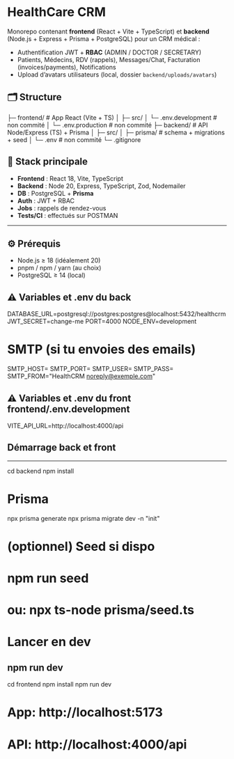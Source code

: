 # HealthCare CRM 

Monorepo contenant **frontend** (React + Vite + TypeScript) et **backend** (Node.js + Express + Prisma + PostgreSQL) pour un CRM médical :
- Authentification JWT + **RBAC** (ADMIN / DOCTOR / SECRETARY)
- Patients, Médecins, RDV (rappels), Messages/Chat, Facturation (invoices/payments), Notifications
- Upload d’avatars utilisateurs (local, dossier `backend/uploads/avatars`)

## 🗂️ Structure

├─ frontend/ # App React (Vite + TS)
│ ├─ src/
│ └─ .env.development # non commité
│ └─ .env.production # non commité
├─ backend/ # API Node/Express (TS) + Prisma
│ ├─ src/
│ ├─ prisma/ # schema + migrations + seed
│ └─ .env # non commité
└─ .gitignore

## 🧰 Stack principale
- **Frontend** : React 18, Vite, TypeScript
- **Backend** : Node 20, Express, TypeScript, Zod, Nodemailer
- **DB** : PostgreSQL + **Prisma**
- **Auth** : JWT + RBAC
- **Jobs** : rappels de rendez-vous
- **Tests/CI** : effectués sur POSTMAN

---

## ⚙️ Prérequis
- Node.js ≥ 18 (idéalement 20)
- pnpm / npm / yarn (au choix)
- PostgreSQL ≥ 14 (local)

## ⚠️ Variables et .env du back 

DATABASE_URL=postgresql://postgres:postgres@localhost:5432/healthcrm
JWT_SECRET=change-me
PORT=4000
NODE_ENV=development

# SMTP (si tu envoies des emails)
SMTP_HOST=
SMTP_PORT=
SMTP_USER=
SMTP_PASS=
SMTP_FROM="HealthCRM <noreply@exemple.com>"

## ⚠️ Variables et .env du front frontend/.env.development

VITE_API_URL=http://localhost:4000/api

## Démarrage back et front
-----------------------------------------------
cd backend
npm install

# Prisma
npx prisma generate
npx prisma migrate dev -n "init"

# (optionnel) Seed si dispo
# npm run seed
# ou: npx ts-node prisma/seed.ts

# Lancer en dev
npm run dev
------------------------------------------------
cd frontend
npm install
npm run dev
# App: http://localhost:5173
# API: http://localhost:4000/api

